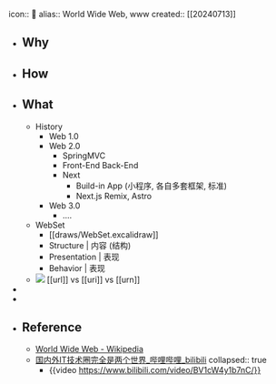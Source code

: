 icon:: 📄
alias:: World Wide Web, www
created:: [[20240713]]

- ## Why
- ## How
- ## What
  - History
    - Web 1.0
    - Web 2.0
      - SpringMVC
      - Front-End Back-End
      - Next
        - Build-in App (小程序, 各自多套框架, 标准)
        - Next.js Remix, Astro
    - Web 3.0
      - ....
  - WebSet
    - [[draws/WebSet.excalidraw]]
    - Structure | 内容 (结构)
    - Presentation | 表现
    - Behavior | 表现
  - ![](https://i.v2ex.co/fqhz8YF7.webp)
    [[url]] vs [[uri]] vs [[urn]]
-
-
- ## Reference
  - [World Wide Web - Wikipedia](https://en.wikipedia.org/wiki/World_Wide_Web)
  - [国内外IT技术圈完全是两个世界_哔哩哔哩_bilibili](https://www.bilibili.com/video/BV1cW4y1b7nC/)
    collapsed:: true
    - {{video https://www.bilibili.com/video/BV1cW4y1b7nC/}}